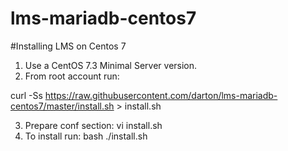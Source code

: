 # lms-mariadb-centos7
#Installing LMS on Centos 7 
1. Use a CentOS 7.3 Minimal Server version.
2. From root account run:

curl -Ss  https://raw.githubusercontent.com/darton/lms-mariadb-centos7/master/install.sh > install.sh

3. Prepare conf section: vi install.sh 
4. To install run: bash ./install.sh

